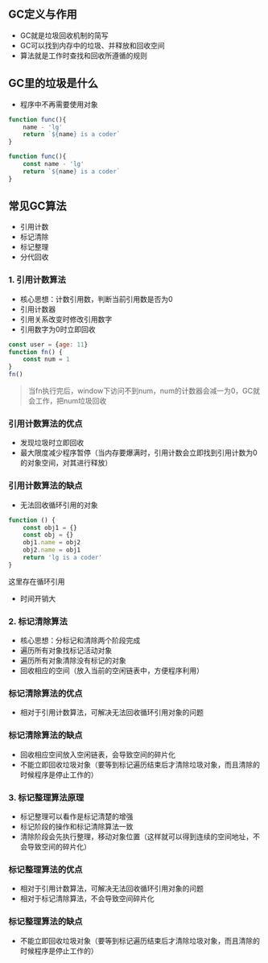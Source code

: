 ## GC定义与作用
- GC就是垃圾回收机制的简写
- GC可以找到内存中的垃圾、并释放和回收空间
- 算法就是工作时查找和回收所遵循的规则

## GC里的垃圾是什么
- 程序中不再需要使用对象
````javascript
function func(){
    name - 'lg'
    return `${name} is a coder`
}
````
````javascript
function func(){
    const name - 'lg'
    return `${name} is a coder`
}
````

## 常见GC算法
- 引用计数
- 标记清除
- 标记整理
- 分代回收

### 1. 引用计数算法
- 核心思想：计数引用数，判断当前引用数是否为0
- 引用计数器
- 引用关系改变时修改引用数字
- 引用数字为0时立即回收

````javascript
const user = {age: 11}
function fn() {
    const num = 1
}
fn()
````
> 当fn执行完后，window下访问不到num，num的计数器会减一为0，GC就会工作，把num垃圾回收

### 引用计数算法的优点
- 发现垃圾时立即回收
- 最大限度减少程序暂停（当内存要爆满时，引用计数会立即找到引用计数为0的对象空间，对其进行释放）

### 引用计数算法的缺点
- 无法回收循环引用的对象
````javascript
function () {
    const obj1 = {}
    const obj = {}
    obj1.name = obj2
    obj2.name = obj1
    return 'lg is a coder'
}
````
这里存在循环引用
- 时间开销大

### 2. 标记清除算法
- 核心思想：分标记和清除两个阶段完成
- 遍历所有对象找标记活动对象
- 遍历所有对象清除没有标记的对象
- 回收相应的空间（放入当前的空闲链表中，方便程序利用）
### 标记清除算法的优点
- 相对于引用计数算法，可解决无法回收循环引用对象的问题
### 标记清除算法的缺点
- 回收相应空间放入空闲链表，会导致空间的碎片化
- 不能立即回收垃圾对象（要等到标记遍历结束后才清除垃圾对象，而且清除的时候程序是停止工作的）

### 3. 标记整理算法原理
- 标记整理可以看作是标记清楚的增强
- 标记阶段的操作和标记清除算法一致
- 清除阶段会先执行整理，移动对象位置（这样就可以得到连续的空间地址，不会导致空间的碎片化）
### 标记整理算法的优点
- 相对于引用计数算法，可解决无法回收循环引用对象的问题
- 相对于标记清除算法，不会导致空间碎片化
### 标记整理算法的缺点
- 不能立即回收垃圾对象（要等到标记遍历结束后才清除垃圾对象，而且清除的时候程序是停止工作的）